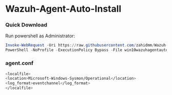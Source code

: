# Wazuh-Agent-Auto-Install

### Quick Download
Run powershell as Administrator:
```powershell
Invoke-WebRequest -Uri https://raw.githubusercontent.com/zahidmm/Wazuh-Agent-Auto-Install/main/win10wazuhagentauto.ps1 -OutFile win10wazuhagentauto.ps1
PowerShell -NoProfile -ExecutionPolicy Bypass -File win10wazuhagentauto.ps1
```

### agent.conf
```bash
<localfile>
<location>Microsoft-Windows-Sysmon/Operational</location>
<log_format>eventchannel</log_format>
</localfile>
```
